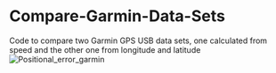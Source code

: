 # Compare-Garmin-Data-Sets
Code to compare two Garmin GPS USB data sets, one calculated from speed and the other one from longitude and latitude
![Positional_error_garmin](https://github.com/NATRIST-0/Compare_Garmin_Data_Sets/assets/167151443/95d0c3cd-47aa-4a90-8351-29a1ac2d9391)

